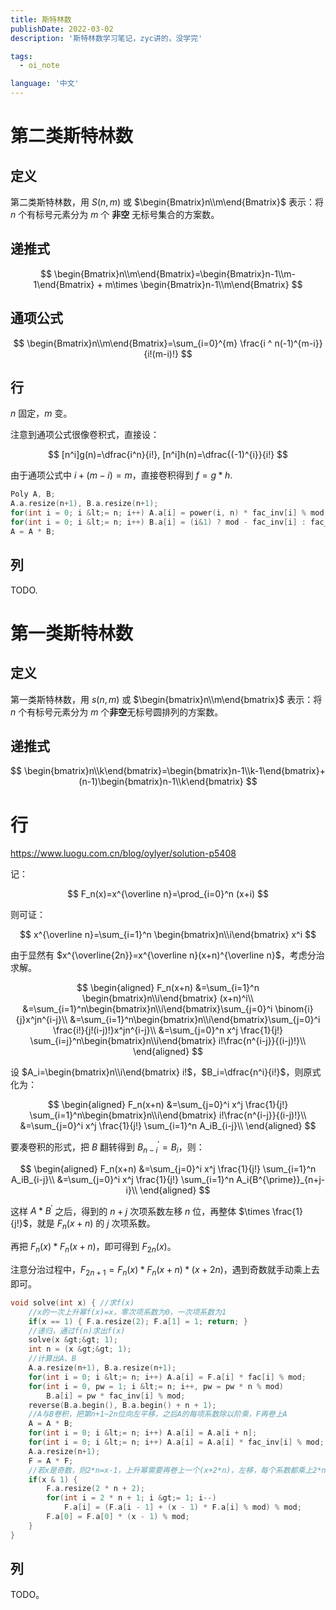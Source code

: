 ```yaml
---
title: 斯特林数
publishDate: 2022-03-02
description: '斯特林数学习笔记，zyc讲的，没学完'

tags:
  - oi_note

language: '中文'
---
```



# 第二类斯特林数

## 定义

第二类斯特林数，用 $S(n,m)$ 或 $\begin{Bmatrix}n\\m\end{Bmatrix}$ 表示：将 $n$ 个有标号元素分为 $m$ 个 **非空** 无标号集合的方案数。

## 递推式

$$
\begin{Bmatrix}n\\m\end{Bmatrix}=\begin{Bmatrix}n-1\\m-1\end{Bmatrix} + m\times \begin{Bmatrix}n-1\\m\end{Bmatrix}
$$

## 通项公式
$$
\begin{Bmatrix}n\\m\end{Bmatrix}=\sum_{i=0}^{m} \frac{i ^ n(-1)^{m-i}}{i!(m-i)!}
$$

## 行
$n$ 固定，$m$ 变。

注意到通项公式很像卷积式，直接设：

$$
[n^i]g(n)=\dfrac{i^n}{i!}, [n^i]h(n)=\dfrac{(-1)^{i}}{i!}
$$

由于通项公式中 $i + (m-i) = m$，直接卷积得到 $f=g*h$.

```cpp
Poly A, B;
A.a.resize(n+1), B.a.resize(n+1);
for(int i = 0; i &lt;= n; i++) A.a[i] = power(i, n) * fac_inv[i] % mod;
for(int i = 0; i &lt;= n; i++) B.a[i] = (i&1) ? mod - fac_inv[i] : fac_inv[i];
A = A * B;
```

## 列
TODO.

# 第一类斯特林数

## 定义

第一类斯特林数，用 $s(n,m)$ 或 $\begin{bmatrix}n\\m\end{bmatrix}$ 表示：将 $n$ 个有标号元素分为 $m$ 个**非空**无标号圆排列的方案数。

## 递推式

$$
\begin{bmatrix}n\\k\end{bmatrix}=\begin{bmatrix}n-1\\k-1\end{bmatrix}+(n-1)\begin{bmatrix}n-1\\k\end{bmatrix}
$$

# 行

https://www.luogu.com.cn/blog/oylyer/solution-p5408

记：

$$
F_n(x)=x^{\overline n}=\prod_{i=0}^n (x+i)
$$

则可证：

$$
x^{\overline n}=\sum_{i=1}^n \begin{bmatrix}n\\i\end{bmatrix} x^i
$$

由于显然有 $x^{\overline{2n}}=x^{\overline n}(x+n)^{\overline n}$，考虑分治求解。

$$
\begin{aligned}
F_n(x+n) &=\sum_{i=1}^n \begin{bmatrix}n\\i\end{bmatrix} (x+n)^i\\
&=\sum_{i=1}^n\begin{bmatrix}n\\i\end{bmatrix}\sum_{j=0}^i \binom{i}{j}x^jn^{i-j}\\
&=\sum_{i=1}^n\begin{bmatrix}n\\i\end{bmatrix}\sum_{j=0}^i \frac{i!}{j!(i-j)!}x^jn^{i-j}\\
&=\sum_{j=0}^n x^j \frac{1}{j!} \sum_{i=j}^n\begin{bmatrix}n\\i\end{bmatrix} i!\frac{n^{i-j}}{(i-j)!}\\
\end{aligned}
$$

设 $A_i=\begin{bmatrix}n\\i\end{bmatrix} i!$，$B_i=\dfrac{n^i}{i!}$，则原式化为：

$$
\begin{aligned}
F_n(x+n)
&=\sum_{j=0}^i x^j \frac{1}{j!} \sum_{i=1}^n\begin{bmatrix}n\\i\end{bmatrix} i!\frac{n^{i-j}}{(i-j)!}\\
&=\sum_{j=0}^i x^j \frac{1}{j!} \sum_{i=1}^n A_iB_{i-j}\\
\end{aligned}
$$

要凑卷积的形式，把 $B$ 翻转得到 $B^{\prime}_{n-i}=B_i$，则：

$$
\begin{aligned}
F_n(x+n)
&=\sum_{j=0}^i x^j \frac{1}{j!} \sum_{i=1}^n A_iB_{i-j}\\
&=\sum_{j=0}^i x^j \frac{1}{j!} \sum_{i=1}^n A_i{B^{\prime}}_{n+j-i}\\
\end{aligned}
$$

这样 $A*{B^{\prime}}$ 之后，得到的 $n+j$ 次项系数左移 $n$ 位，再整体 $\times \frac{1}{j!}$，就是 $F_n(x+n)$ 的 $j$ 次项系数。

再把 $F_n(x)*F_n(x+n)$，即可得到 $F_{2n}(x)$。

注意分治过程中，$F_{2n+1}=F_n(x)*F_n(x+n)*(x+2n)$，遇到奇数就手动乘上去即可。

```cpp
void solve(int x) { //求f(x)
	//x的一次上升幂f(x)=x，零次项系数为0，一次项系数为1
	if(x == 1) { F.a.resize(2); F.a[1] = 1; return; }
	//递归，通过f(n)求出f(x)
	solve(x &gt;&gt; 1);
	int n = (x &gt;&gt; 1);
	//计算出A、B
	A.a.resize(n+1), B.a.resize(n+1);
	for(int i = 0; i &lt;= n; i++) A.a[i] = F.a[i] * fac[i] % mod;
	for(int i = 0, pw = 1; i &lt;= n; i++, pw = pw * n % mod) 
        B.a[i] = pw * fac_inv[i] % mod;
	reverse(B.a.begin(), B.a.begin() + n + 1);
	//A与B卷积，把第n+1~2n位向左平移，之后A的每项系数除以阶乘，F再卷上A
	A = A * B;
	for(int i = 0; i &lt;= n; i++) A.a[i] = A.a[i + n];
	for(int i = 0; i &lt;= n; i++) A.a[i] = A.a[i] * fac_inv[i] % mod;
	A.a.resize(n+1);
	F = A * F;
	//若x是奇数，则2*n=x-1，上升幂需要再卷上一个(x+2*n)，左移，每个系数都乘上2*n
	if(x & 1) {
		F.a.resize(2 * n + 2);
		for(int i = 2 * n + 1; i &gt;= 1; i--) 
            F.a[i] = (F.a[i - 1] + (x - 1) * F.a[i] % mod) % mod;
		F.a[0] = F.a[0] * (x - 1) % mod;
	}
}
```

## 列

TODO。